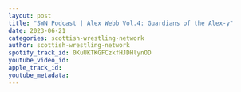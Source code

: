 ```yaml
---
layout: post
title: "SWN Podcast | Alex Webb Vol.4: Guardians of the Alex-y"
date: 2023-06-21
categories: scottish-wrestling-network
author: scottish-wrestling-network
spotify_track_id: 0KuUKTKGFCzkfHJDHlynOD
youtube_video_id: 
apple_track_id: 
youtube_metadata: 
---
```

